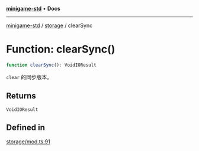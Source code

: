 [**minigame-std**](../../../README.md) • **Docs**

***

[minigame-std](../../../README.md) / [storage](../README.md) / clearSync

# Function: clearSync()

```ts
function clearSync(): VoidIOResult
```

`clear` 的同步版本。

## Returns

`VoidIOResult`

## Defined in

[storage/mod.ts:91](https://github.com/JiangJie/minigame-std/blob/baaa9364b1809237ffe9720be3ef4dba617567c9/src/std/storage/mod.ts#L91)
